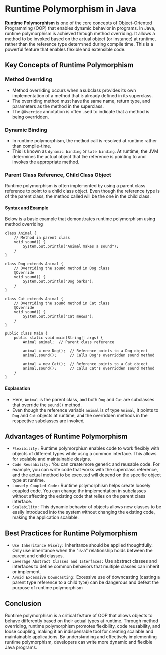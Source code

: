 # Runtime Polymorphism in Java
**Runtime Polymorphism** is one of the core concepts of Object-Oriented Programming (OOP) that enables dynamic behavior in programs. In Java, runtime polymorphism is achieved through method overriding. It allows a method to be invoked based on the actual object (or instance) at runtime, rather than the reference type determined during compile time. This is a powerful feature that enables flexible and extensible code.

## Key Concepts of Runtime Polymorphism
### Method Overriding
* Method overriding occurs when a subclass provides its own implementation of a method that is already defined in its superclass.
* The overriding method must have the same name, return type, and parameters as the method in the superclass.
* The `@Override` annotation is often used to indicate that a method is being overridden.

### Dynamic Binding
* In runtime polymorphism, the method call is resolved at runtime rather than compile-time.
* This is known as `dynamic binding` or `late binding`. At runtime, the JVM determines the actual object that the reference is pointing to and invokes the appropriate method.

### Parent Class Reference, Child Class Object
Runtime polymorphism is often implemented by using a parent class reference to point to a child class object. Even though the reference type is of the parent class, the method called will be the one in the child class.

#### Syntax and Example
Below is a basic example that demonstrates runtime polymorphism using method overriding
```
class Animal {
    // Method in parent class
    void sound() {
        System.out.println("Animal makes a sound");
    }
}

class Dog extends Animal {
    // Overriding the sound method in Dog class
    @Override
    void sound() {
        System.out.println("Dog barks");
    }
}

class Cat extends Animal {
    // Overriding the sound method in Cat class
    @Override
    void sound() {
        System.out.println("Cat meows");
    }
}

public class Main {
    public static void main(String[] args) {
        Animal animal;  // Parent class reference

        animal = new Dog();  // Reference points to a Dog object
        animal.sound();      // Calls Dog's overridden sound method

        animal = new Cat();  // Reference points to a Cat object
        animal.sound();      // Calls Cat's overridden sound method
    }
}
```
#### Explanation
* Here, `Animal` is the parent class, and both `Dog` and `Cat` are subclasses that override the `sound()` method.
* Even though the reference variable `animal` is of type `Animal`, it points to `Dog` and `Cat` objects at runtime, and the overridden methods in the respective subclasses are invoked.

## Advantages of Runtime Polymorphism
* `Flexibility:` Runtime polymorphism enables code to work flexibly with objects of different types while using a common interface. This allows for scalable and maintainable designs.
* `Code Reusability:` You can create more generic and reusable code. For example, you can write code that works with the superclass reference, and the actual method to be executed will depend on the specific object type at runtime.
* `Loosely Coupled Code:` Runtime polymorphism helps create loosely coupled code. You can change the implementation in subclasses without affecting the existing code that relies on the parent class interface.
* `Scalability:` This dynamic behavior of objects allows new classes to be easily introduced into the system without changing the existing code, making the application scalable.

## Best Practices for Runtime Polymorphism
* `Use Inheritance Wisely:` Inheritance should be applied thoughtfully. Only use inheritance when the "is-a" relationship holds between the parent and child classes.
* `Leverage Abstract Classes and Interfaces:` Use abstract classes and interfaces to define common behaviors that multiple classes can inherit or implement.
* `Avoid Excessive Downcasting:` Excessive use of downcasting (casting a parent type reference to a child type) can be dangerous and defeat the purpose of runtime polymorphism.

## Conclusion
Runtime polymorphism is a critical feature of OOP that allows objects to behave differently based on their actual types at runtime. Through method overriding, runtime polymorphism promotes flexibility, code reusability, and loose coupling, making it an indispensable tool for creating scalable and maintainable applications. By understanding and effectively implementing runtime polymorphism, developers can write more dynamic and flexible Java programs.